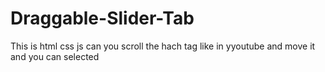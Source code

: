 # Draggable-Slider-Tab
This is html css js can you scroll the hach tag like in yyoutube and move it and you can selected
